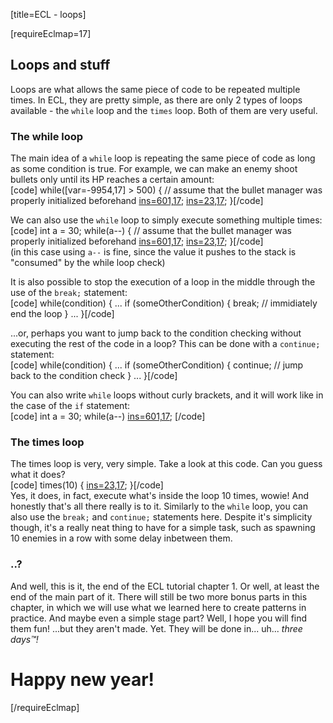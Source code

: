 [title=ECL - loops]

[requireEclmap=17]

## Loops and stuff
Loops are what allows the same piece of code to be repeated multiple times. In ECL, they are pretty simple, as there are only 2 types of loops available - the `while` loop and the `times` loop. Both of them are very useful. 
  
### The while loop
The main idea of a `while` loop is repeating the same piece of code as long as some condition is true. For example, we can make an enemy shoot bullets only until its HP reaches a certain amount:  
[code] while([var=-9954,17] > 500) {
     // assume that the bullet manager was properly initialized beforehand
     [ins=601,17](0);
     [ins=23,17](30);
 }[/code]  
  
We can also use the `while` loop to simply execute something multiple times:  
[code] int a = 30;
 while(a--) {
     // assume that the bullet manager was properly initialized beforehand
     [ins=601,17](0);
     [ins=23,17](30);
 }[/code]  
(in this case using `a--` is fine, since the value it pushes to the stack is "consumed" by the while loop check)  
  
It is also possible to stop the execution of a loop in the middle through the use of the `break;` statement:  
[code] while(condition) {
     ...
     if (someOtherCondition) {
         break; // immidiately end the loop
     }
     ...
 }[/code]  
  
...or, perhaps you want to jump back to the condition checking without executing the rest of the code in a loop? This can be done with a `continue;` statement:  
[code] while(condition) {
     ...
     if (someOtherCondition) {
         continue; // jump back to the condition check
     }
     ...
 }[/code]  
  
You can also write `while` loops without curly brackets, and it will work like in the case of the `if` statement:  
[code] int a = 30;
 while(a--)
     [ins=601,17](0);
 [/code]  

### The times loop
The times loop is very, very simple. Take a look at this code. Can you guess what it does?  
[code] times(10) {
     [ins=23,17](20);
 }[/code]  
Yes, it does, in fact, execute what's inside the loop 10 times, wowie! And honestly that's all there really is to it. Similarly to the `while` loop, you can also use the `break;` and `continue;` statements here. Despite it's simplicity though, it's a really neat thing to have for a simple task, such as spawning 10 enemies in a row with some delay inbetween them.  
  

### ..?
And well, this is it, the end of the ECL tutorial chapter 1. Or well, at least the end of the main part of it. There will still be two more bonus parts in this chapter, in which we will use what we learned here to create patterns in practice. And maybe even a simple stage part? Well, I hope you will find them fun! ...but they aren't made. Yet. They will be done in... uh... *three days™!*

# Happy new year!

[/requireEclmap]